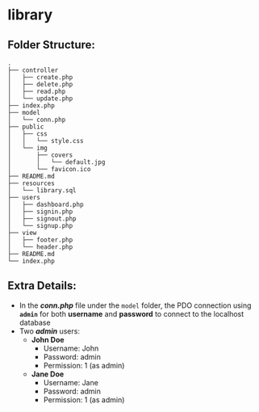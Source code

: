 # library
## Folder Structure:
    .
    ├── controller
    │   ├── create.php
    │   ├── delete.php
    │   ├── read.php
    │   └── update.php
    ├── index.php
    ├── model
    │   └── conn.php
    ├── public
    │   ├── css
    │   │   └── style.css
    │   └── img
    │       ├── covers
    │       │   └── default.jpg
    │       └── favicon.ico
    ├── README.md
    ├── resources
    │   └── library.sql
    ├── users
    │   ├── dashboard.php
    │   ├── signin.php
    │   ├── signout.php
    │   └── signup.php
    ├── view
    │   ├── footer.php
    │   └── header.php
    ├── README.md
    └── index.php

## Extra Details:
* In the _**conn.php**_ file under the `model` folder, the PDO connection using **`admin`** for both **username** and **password** to connect to the localhost database
* Two ___admin___ users:
    * **John Doe**
        - Username: John
        - Password: admin
        - Permission: 1 (as admin)
    * **Jane Doe** 
        - Username: Jane
        - Password: admin
        - Permission: 1 (as admin)